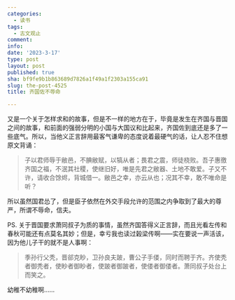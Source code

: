 ```yaml
---
categories:
  - 读书
tags:
  - 古文观止
comment: 
info: 
date: '2023-3-17'
type: post
layout: post
published: true
sha: bf9fe9b1b863689d7826a1f49a1f2303a155ca91
slug: the-post-4525
title: 齐国佐不辱命

---
```

又是一个关于怎样求和的故事，但是不一样的地方在于，毕竟是发生在齐国与晋国之间的故事，和前面的强弱分明的小国与大国议和比起来，齐国佐到底还是多了一些底气。所以，当他义正言辞用最客气谦卑的态度说着最硬气的话，让人忍不住想原文背诵：

>子以君师辱于敝邑，不腆敝赋，以犒从者；畏君之震，师徒桡败。吾子惠徼齐国之福，不泯其社稷，使继旧好，唯是先君之敝器、土地不敢爱。子又不许，请收合馀烬，背城借一。敝邑之幸，亦云从也；况其不幸，敢不唯命是听？

所以虽然国君怂了，但是臣子依然在外交手段允许的范围之内争取到了最大的尊严，所谓不辱命，信夫。

PS. 关于晋国要求萧同叔子为质的事情，虽然齐国答得义正言辞，而且光看左传和春秋可能还有点莫名其妙；但是，幸亏我也读过榖梁传啊——实在要说一声活该，因为他儿子干的就不是人事啊：

> 季孙行父秃，晋郤克眇，卫孙良夫跛，曹公子手偻，同时而聘于齐。齐使秃者御秃者，使眇者御眇者，使跛者御跛者，使偻者御偻者。萧同叔子处台上而笑之。

幼稚不幼稚啊……